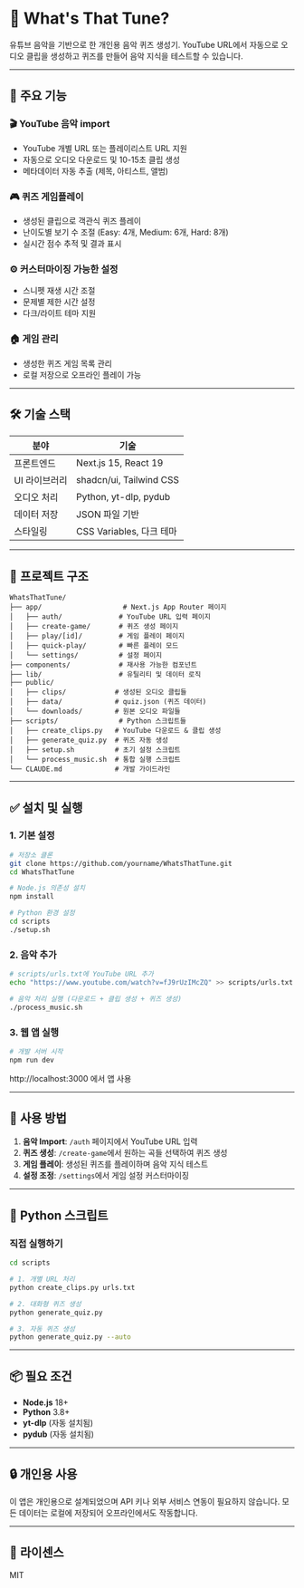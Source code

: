 # 🎵 What's That Tune?

유튜브 음악을 기반으로 한 개인용 음악 퀴즈 생성기. YouTube URL에서 자동으로 오디오 클립을 생성하고 퀴즈를 만들어 음악 지식을 테스트할 수 있습니다.

---

## 🚀 주요 기능

### 🎬 YouTube 음악 import

- YouTube 개별 URL 또는 플레이리스트 URL 지원
- 자동으로 오디오 다운로드 및 10-15초 클립 생성
- 메타데이터 자동 추출 (제목, 아티스트, 앨범)

### 🎮 퀴즈 게임플레이

- 생성된 클립으로 객관식 퀴즈 플레이
- 난이도별 보기 수 조절 (Easy: 4개, Medium: 6개, Hard: 8개)
- 실시간 점수 추적 및 결과 표시

### ⚙️ 커스터마이징 가능한 설정

- 스니펫 재생 시간 조절
- 문제별 제한 시간 설정
- 다크/라이트 테마 지원

### 🏠 게임 관리

- 생성한 퀴즈 게임 목록 관리
- 로컬 저장으로 오프라인 플레이 가능

---

## 🛠 기술 스택

| 분야           | 기술                      |
| -------------- | ------------------------- |
| 프론트엔드     | Next.js 15, React 19     |
| UI 라이브러리  | shadcn/ui, Tailwind CSS  |
| 오디오 처리    | Python, yt-dlp, pydub    |
| 데이터 저장    | JSON 파일 기반            |
| 스타일링       | CSS Variables, 다크 테마  |

---

## 📁 프로젝트 구조

```
WhatsThatTune/
├── app/                    # Next.js App Router 페이지
│   ├── auth/              # YouTube URL 입력 페이지 
│   ├── create-game/       # 퀴즈 생성 페이지
│   ├── play/[id]/         # 게임 플레이 페이지
│   ├── quick-play/        # 빠른 플레이 모드
│   └── settings/          # 설정 페이지
├── components/            # 재사용 가능한 컴포넌트
├── lib/                   # 유틸리티 및 데이터 로직
├── public/
│   ├── clips/            # 생성된 오디오 클립들
│   ├── data/             # quiz.json (퀴즈 데이터)
│   └── downloads/        # 원본 오디오 파일들
├── scripts/               # Python 스크립트들
│   ├── create_clips.py   # YouTube 다운로드 & 클립 생성
│   ├── generate_quiz.py  # 퀴즈 자동 생성
│   ├── setup.sh          # 초기 설정 스크립트
│   └── process_music.sh  # 통합 실행 스크립트
└── CLAUDE.md             # 개발 가이드라인
```

---

## ✅ 설치 및 실행

### 1. 기본 설정

```bash
# 저장소 클론
git clone https://github.com/yourname/WhatsThatTune.git
cd WhatsThatTune

# Node.js 의존성 설치
npm install

# Python 환경 설정
cd scripts
./setup.sh
```

### 2. 음악 추가

```bash
# scripts/urls.txt에 YouTube URL 추가
echo "https://www.youtube.com/watch?v=fJ9rUzIMcZQ" >> scripts/urls.txt

# 음악 처리 실행 (다운로드 + 클립 생성 + 퀴즈 생성)
./process_music.sh
```

### 3. 웹 앱 실행

```bash
# 개발 서버 시작
npm run dev
```

http://localhost:3000 에서 앱 사용

---

## 🎯 사용 방법

1. **음악 Import**: `/auth` 페이지에서 YouTube URL 입력
2. **퀴즈 생성**: `/create-game`에서 원하는 곡들 선택하여 퀴즈 생성
3. **게임 플레이**: 생성된 퀴즈를 플레이하며 음악 지식 테스트
4. **설정 조정**: `/settings`에서 게임 설정 커스터마이징

---

## 🐍 Python 스크립트

### 직접 실행하기

```bash
cd scripts

# 1. 개별 URL 처리
python create_clips.py urls.txt

# 2. 대화형 퀴즈 생성
python generate_quiz.py

# 3. 자동 퀴즈 생성
python generate_quiz.py --auto
```

---

## 📦 필요 조건

- **Node.js** 18+ 
- **Python** 3.8+
- **yt-dlp** (자동 설치됨)
- **pydub** (자동 설치됨)

---

## 🔒 개인용 사용

이 앱은 개인용으로 설계되었으며 API 키나 외부 서비스 연동이 필요하지 않습니다. 모든 데이터는 로컬에 저장되어 오프라인에서도 작동합니다.

---

## 📄 라이센스

MIT
